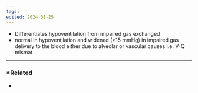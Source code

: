```yaml
---
tags: 
edited: 2024-01-25
---
```

- Differentiates hypoventilation from impaired gas exchanged
- normal in hypoventilation and widened (>15 mmHg) in impaired gas delivery to the blood either due to alveolar or vascular causes i.e. V-Q mismat


---
### *Related
- 